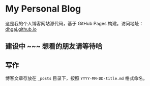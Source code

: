# My Personal Blog

这是我的个人博客网站源代码，基于 GitHub Pages 构建。访问地址：[dhgaj.github.io](https://dhgaj.github.io)


## 建设中 ~~~ 想看的朋友请等待哈

## 写作

博客文章存放在 `_posts` 目录下，按照 `YYYY-MM-DD-title.md` 格式命名。
